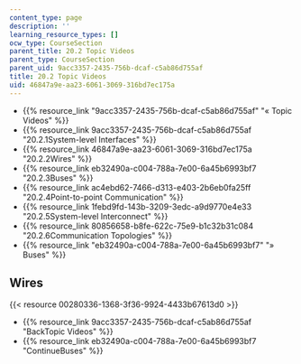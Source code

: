 ```yaml
---
content_type: page
description: ''
learning_resource_types: []
ocw_type: CourseSection
parent_title: 20.2 Topic Videos
parent_type: CourseSection
parent_uid: 9acc3357-2435-756b-dcaf-c5ab86d755af
title: 20.2 Topic Videos
uid: 46847a9e-aa23-6061-3069-316bd7ec175a
---
```


*   {{% resource_link "9acc3357-2435-756b-dcaf-c5ab86d755af" "« Topic Videos" %}}
*   {{% resource_link 9acc3357-2435-756b-dcaf-c5ab86d755af "20.2.1System-level Interfaces" %}}
*   {{% resource_link 46847a9e-aa23-6061-3069-316bd7ec175a "20.2.2Wires" %}}
*   {{% resource_link eb32490a-c004-788a-7e00-6a45b6993bf7 "20.2.3Buses" %}}
*   {{% resource_link ac4ebd62-7466-d313-e403-2b6eb0fa25ff "20.2.4Point-to-point Communication" %}}
*   {{% resource_link 1febd9fd-143b-3209-3edc-a9d9770e4e33 "20.2.5System-level Interconnect" %}}
*   {{% resource_link 80856658-b8fe-622c-75e9-b1c32b31c084 "20.2.6Communication Topologies" %}}
*   {{% resource_link "eb32490a-c004-788a-7e00-6a45b6993bf7" "» Buses" %}}

Wires
-----

{{< resource 00280336-1368-3f36-9924-4433b67613d0 >}}

*   {{% resource_link 9acc3357-2435-756b-dcaf-c5ab86d755af "BackTopic Videos" %}}
*   {{% resource_link eb32490a-c004-788a-7e00-6a45b6993bf7 "ContinueBuses" %}}
